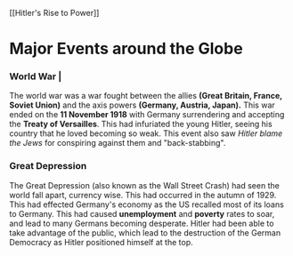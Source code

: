 [[Hitler's Rise to Power]]
# Major Events around the Globe
### World War |
The world war was a war fought between the allies **(Great Britain,  France, Soviet Union)** and the axis powers **(Germany, Austria, Japan).** This war ended on the **11 November 1918** with Germany surrendering and accepting the **Treaty of Versailles**. This had infuriated the young Hitler, seeing his country that he loved becoming so weak. This event also saw *Hitler blame the Jews* for conspiring against them and "back-stabbing". 

### Great Depression
The Great Depression (also known as the Wall Street Crash) had seen the world fall apart, currency wise. This had occurred in the autumn of 1929. This had effected Germany's economy as the US recalled most of its loans to Germany. This had caused **unemployment** and **poverty** rates to soar, and lead to many Germans becoming desperate. Hitler had been able to take advantage of the public, which lead to the destruction of the German Democracy as Hitler positioned himself at the top.